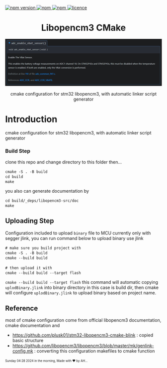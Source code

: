 <p >
  <a href="">
    <img alt="npm version" src="https://badgen.net/github/commits/ahsanu123/learnRepo/">
  </a>
  <a href="">
    <img alt="npm" src="https://badgen.net/github/contributors/ahsanu123/learnRepo/">
  </a>
  <a href="">
    <img alt="npm" src="https://badgen.net/github/branches/ahsanu123/learnRepo/">
  </a>
  <a href="https://github.com/ahsanu123/erpPlanner/blob/main/LICENSE">
    <img alt="licence" src="https://badgen.net/github/license/ahsanu123/learnRepo/">
  </a>
</p>

<h1 align="center">Libopencm3 CMake</h1>
<p align="center">  
   <img src="./resource/vbat.png" alt="vbat">
</p>
<p align="center">cmake configuration for stm32 libopencm3, with automatic linker script generator</p>



# Introduction 

cmake configuration for stm32 libopencm3, with automatic linker script generator

### Build Step
clone this repo and change directory to this folder then...
```shell
cmake -S . -B build
cd build
make
```

you also can generate documentation by

```shell
cd build/_deps/libopencm3-src/doc
make
```

## Uploading Step

Configuration included to upload `binary` file to MCU currently only with segger jlink, you can run command 
below to upload binary use jlink
```shell
# make sure you build project with
cmake -S . -B build
cmake --build build 

# then upload it with
cmake --build build --target flash
```
`cmake --build build --target flash` this command will automatic copying `uplodBinary.jlink` into 
binary directory in this case is build dir, then cmake will configure `uplodBinary.jlink` to upload 
binary based on project name.


## Reference 

most of cmake configuration come from official libopencm3 documentation, cmake documentation and
- https://github.com/plusk01/stm32-libopencm3-cmake-blink : copied basic structure
- https://github.com/libopencm3/libopencm3/blob/master/mk/genlink-config.mk : converting this configuration makefiles to cmake function


<sub><sup> Sunday 04:28 2024 in the morning, Made with ♥️ by AH...</sup></sub>

